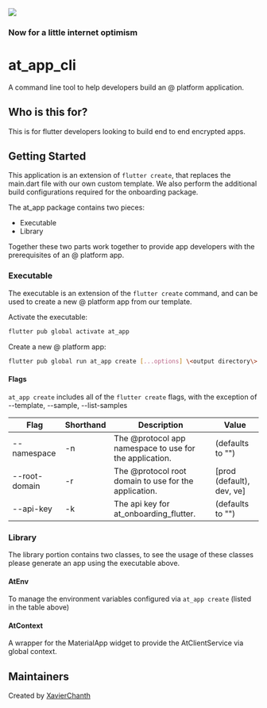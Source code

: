 <img src="https://atsign.dev/assets/img/@dev.png?sanitize=true">

### Now for a little internet optimism

# at_app_cli

A command line tool to help developers build an @ platform application.

## Who is this for?

This is for flutter developers looking to build end to end encrypted apps.

## Getting Started

This application is an extension of `flutter create`, that replaces the main.dart file with our own custom template. We also perform the additional build configurations required for the onboarding package.

The at_app package contains two pieces:

- Executable
- Library

Together these two parts work together to provide app developers with the prerequisites of an @ platform app.

### Executable

The executable is an extension of the `flutter create` command, and can be used to create a new @ platform app from our template.

Activate the executable:

```sh
flutter pub global activate at_app
```

Create a new @ platform app:

```sh
flutter pub global run at_app create [...options] \<output directory\>
```

#### Flags

`at_app create` includes all of the `flutter create` flags, with the exception of --template, --sample, --list-samples

| Flag          | Shorthand | Description                                             | Value                     |
| ------------- | --------- | ------------------------------------------------------- | ------------------------- |
| --namespace   | -n        | The @protocol app namespace to use for the application. | (defaults to "")          |
| --root-domain | -r        | The @protocol root domain to use for the application.   | [prod (default), dev, ve] |
| --api-key     | -k        | The api key for at_onboarding_flutter.                  | (defaults to "")          |

### Library

The library portion contains two classes, to see the usage of these classes please generate an app using the executable above.

#### AtEnv

To manage the environment variables configured via `at_app create` (listed in the table above)

#### AtContext

A wrapper for the MaterialApp widget to provide the AtClientService via global context.

## Maintainers

Created by [XavierChanth](https://github.com/xavierchanth)
